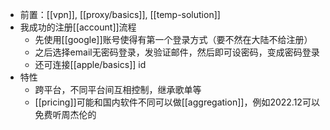 - 前置：[[vpn]], [[proxy/basics]], [[temp-solution]]
- 我成功的注册[[account]]流程
  - 先使用[[google]]账号使得有第一个登录方式（要不然在大陆不给注册）
  - 之后选择email无密码登录，发验证邮件，然后即可设密码，变成密码登录
  - 还可连接[[apple/basics]] id
- 特性
  - 跨平台，不同平台间互相控制，继承歌单等
  - [[pricing]]可能和国内软件不同可以做[[aggregation]]，例如2022.12可以免费听周杰伦的